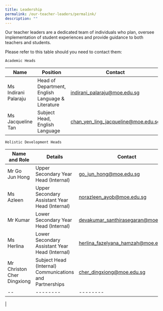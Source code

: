 ```yaml
---
title: Leadership
permalink: /our-teacher-leaders/permalink/
description: ""
---
```



Our teacher leaders are a dedicated team of individuals who plan, oversee implementation of student experiences and provide guidance to both teachers and students. 

Please refer to this table should you need to contact them:

`Academic Heads`

| Name | Position | Contact |
| -------- | -------- | -------- |
Ms Indirani Palaraju | Head of Department, English Language & Literature | indirani_palaraju@moe.edu.sg
| Ms Jacqueline Tan   | Subject Head, English Language | chan_yen_ling_jacqueline@moe.edu.sg|


`Holistic Development Heads`

| Name and Role | Details | Contact |
| -------- | -------- | -------- |
| Mr Go Jun Hong | Upper Secondary Year Head (Internal)      | go_jun_hong@moe.edu.sg
| Ms Azleen | Upper Secondary Assistant Year Head (Internal)      | norazleen_ayob@moe.edu.sg
| Mr Kumar| Lower Secondary Year Head (Internal)      | devakumar_santhirasegaran@moe.edu.sg
| Ms Herlina | Lower Secondary Assistant Year Head (Internal)      | herlina_fazelyana_hamzah@moe.edu.sg
| Mr Christon Cher Dingxiong | Subject Head (Internal) Communications and Partnerships      | cher_dingxiong@moe.edu.sg
| -- | -------- | -------- |






|